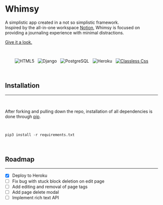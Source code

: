 # Whimsy

A simplistic app created in a not so simplistic framework.  
Inspired by the all-in-one workspace [Notion](https://notion.so), Whimsy is focused on providing a journaling experience with minimal distractions.

[Give it a look.](https://whimz.herokuapp.com)

<br>

<p align="center">
<img src="https://img.shields.io/badge/HTML5-E34F26?style=for-the-badge&logo=html5&logoColor=white" alt="HTML5"> &nbsp; <img src="https://img.shields.io/badge/Django-092E20?style=for-the-badge&logo=django&logoColor=white" alt="Django"> &nbsp; <img src="https://img.shields.io/badge/PostgreSQL-316192?style=for-the-badge&logo=postgresql&logoColor=white" alt="PostgreSQL"> &nbsp; <img src="https://img.shields.io/badge/Heroku-430098?style=for-the-badge&logo=heroku&logoColor=white" alt="Heroku"> &nbsp; <a href="https://classless.de"><img src="https://img.shields.io/badge/Classless.css-008888?style=for-the-badge" alt="Classless Css"></a>
</p>

<br>

## Installation

---

<br>

After forking and pulling down the repo, installation of all dependencies is done through [pip](https://pip.pypa.io/en/stable/).

<br>

```python
pip3 install -r requirements.txt
```

<br>

## Roadmap

---

- [x] Deploy to Heroku
- [ ] Fix bug with stuck block deletion on edit page
- [ ] Add editing and removal of page tags
- [ ] Add page delete modal
- [ ] Implement rich text API
